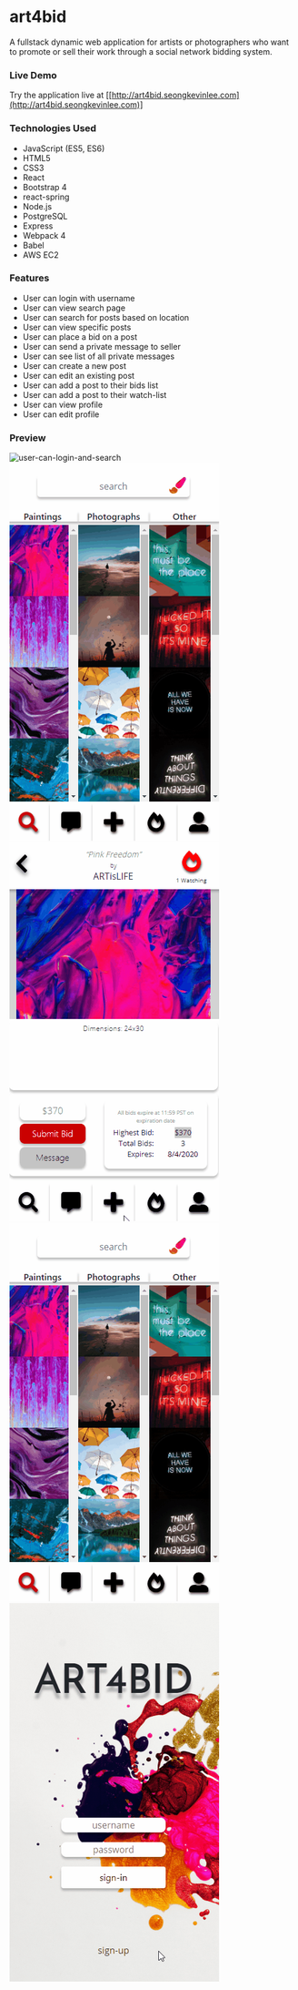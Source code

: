 # art4bid

A fullstack dynamic web application for artists or photographers who want to promote or sell their work through a social network bidding system.

### Live Demo
Try the application live at [[http://art4bid.seongkevinlee.com](http://art4bid.seongkevinlee.com)]

### Technologies Used
* JavaScript (ES5, ES6)
* HTML5
* CSS3
* React
* Bootstrap 4
* react-spring
* Node.js
* PostgreSQL
* Express
* Webpack 4
* Babel
* AWS EC2

### Features
* User can login with username
* User can view search page
* User can search for posts based on location
* User can view specific posts
* User can place a bid on a post
* User can send a private message to seller
* User can see list of all private messages
* User can create a new post
* User can edit an existing post
* User can add a post to their bids list
* User can add a post to their watch-list
* User can view profile
* User can edit profile

### Preview
![user-can-login-and-search](https://github.com/seongkevinlee/art4bid/blob/master/user-can-login-and-search.gif?raw=true)
![user-view-post-and-submit-bid](https://github.com/seongkevinlee/art4bid/blob/master/user-view-post-and-submit-bid.gif?raw=true)
![user-can-send-message](https://github.com/seongkevinlee/art4bid/blob/master/user-can-send-message.gif?raw=true)
![user-can-create-post](https://github.com/seongkevinlee/art4bid/blob/master/user-can-create-post.gif?raw=true)
![user-can-view-and-edit-profile](https://github.com/seongkevinlee/art4bid/blob/master/user-can-view-and-edit-profile.gif?raw=true)
